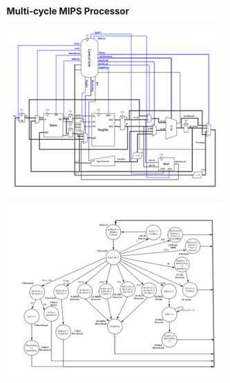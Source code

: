 ## Multi-cycle MIPS Processor
![Pipeline_Datapath](README.asset\MultiCycle_Datapath.jpg)



![State](README.asset\State.jpg)